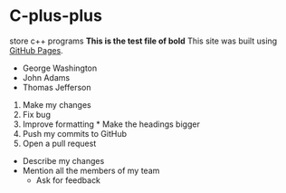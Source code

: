 # C-plus-plus
store c++ programs
**This is the test file of bold**
This site was built using [GitHub Pages](https://pages.github.com/).
- George Washington
- John Adams
- Thomas Jefferson
1. Make my changes
  1. Fix bug
  2. Improve formatting
    * Make the headings bigger
2. Push my commits to GitHub
3. Open a pull request
  * Describe my changes
  * Mention all the members of my team
    * Ask for feedback
